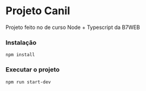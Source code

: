 # Projeto Canil
Projeto feito no de curso Node + Typescript da B7WEB

### Instalação
`npm install`

### Executar o projeto
`npm run start-dev`